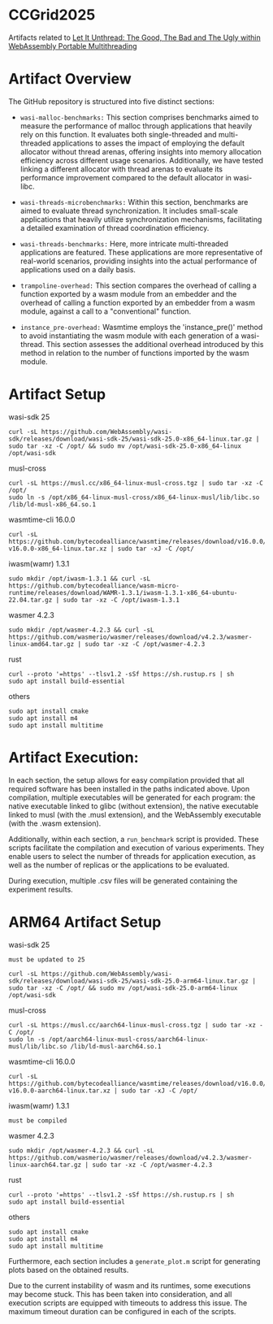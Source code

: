 # CCGrid2025
Artifacts related to [Let It Unthread: The Good, The Bad and The Ugly
within WebAssembly Portable Multithreading](https://)


# Artifact Overview

The GitHub repository is structured into five distinct sections: 

  - ```wasi-malloc-benchmarks:``` This section comprises benchmarks aimed to measure the performance of malloc through applications that heavily rely on this function. It evaluates both single-threaded and multi-threaded applications to asses the impact of employing the default allocator without thread arenas, offering insights into memory allocation efficiency across different usage scenarios. Additionally, we have tested linking a different allocator with thread arenas to evaluate its performance improvement compared to the default allocator in wasi-libc.
    
  - ```wasi-threads-microbenchmarks:``` Within this section, benchmarks are aimed to evaluate thread synchronization. It includes small-scale applications that heavily utilize synchronization mechanisms, facilitating a detailed examination of thread coordination efficiency.
    
  - ```wasi-threads-benchmarks:``` Here, more intricate multi-threaded applications are featured. These applications are more representative of real-world scenarios, providing insights into the actual performance of applications used on a daily basis.
    
  - ```trampoline-overhead:``` This section compares the overhead of calling a function exported by a wasm module from an embedder and the overhead of calling a function exported by an embedder from a wasm module, against a call to a "conventional" function.
    
  - ```instance_pre-overhead:``` Wasmtime employs the 'instance_pre()' method to avoid instantiating the wasm module with each generation of a wasi-thread. This section assesses the additional overhead introduced by this method in relation to the number of functions imported by the wasm module.

    

# Artifact Setup

wasi-sdk 25

    curl -sL https://github.com/WebAssembly/wasi-sdk/releases/download/wasi-sdk-25/wasi-sdk-25.0-x86_64-linux.tar.gz | sudo tar -xz -C /opt/ && sudo mv /opt/wasi-sdk-25.0-x86_64-linux /opt/wasi-sdk

musl-cross

    curl -sL https://musl.cc/x86_64-linux-musl-cross.tgz | sudo tar -xz -C /opt/
    sudo ln -s /opt/x86_64-linux-musl-cross/x86_64-linux-musl/lib/libc.so /lib/ld-musl-x86_64.so.1

wasmtime-cli 16.0.0

    curl -sL https://github.com/bytecodealliance/wasmtime/releases/download/v16.0.0/wasmtime-v16.0.0-x86_64-linux.tar.xz | sudo tar -xJ -C /opt/

iwasm(wamr) 1.3.1

    sudo mkdir /opt/iwasm-1.3.1 && curl -sL https://github.com/bytecodealliance/wasm-micro-runtime/releases/download/WAMR-1.3.1/iwasm-1.3.1-x86_64-ubuntu-22.04.tar.gz | sudo tar -xz -C /opt/iwasm-1.3.1

wasmer 4.2.3

    sudo mkdir /opt/wasmer-4.2.3 && curl -sL https://github.com/wasmerio/wasmer/releases/download/v4.2.3/wasmer-linux-amd64.tar.gz | sudo tar -xz -C /opt/wasmer-4.2.3

rust

    curl --proto '=https' --tlsv1.2 -sSf https://sh.rustup.rs | sh
    sudo apt install build-essential

others

    sudo apt install cmake
    sudo apt install m4
    sudo apt install multitime
  

# Artifact Execution:

In each section, the setup allows for easy compilation provided that all required software has been installed in the paths indicated above. Upon compilation, multiple executables will be generated for each program: the native executable linked to glibc (without extension), the native executable linked to musl (with the .musl extension), and the WebAssembly executable (with the .wasm extension).

Additionally, within each section, a ```run_benchmark``` script is provided. These scripts facilitate the compilation and execution of various experiments. They enable users to select the number of threads for application execution, as well as the number of replicas or the applications to be evaluated.

During execution, multiple .csv files will be generated containing the experiment results.


# ARM64 Artifact Setup

wasi-sdk 25

    must be updated to 25

    curl -sL https://github.com/WebAssembly/wasi-sdk/releases/download/wasi-sdk-25/wasi-sdk-25.0-arm64-linux.tar.gz | sudo tar -xz -C /opt/ && sudo mv /opt/wasi-sdk-25.0-arm64-linux /opt/wasi-sdk

musl-cross

    curl -sL https://musl.cc/aarch64-linux-musl-cross.tgz | sudo tar -xz -C /opt/
    sudo ln -s /opt/aarch64-linux-musl-cross/aarch64-linux-musl/lib/libc.so /lib/ld-musl-aarch64.so.1

wasmtime-cli 16.0.0

    curl -sL https://github.com/bytecodealliance/wasmtime/releases/download/v16.0.0/wasmtime-v16.0.0-aarch64-linux.tar.xz | sudo tar -xJ -C /opt/

iwasm(wamr) 1.3.1

    must be compiled

wasmer 4.2.3

    sudo mkdir /opt/wasmer-4.2.3 && curl -sL https://github.com/wasmerio/wasmer/releases/download/v4.2.3/wasmer-linux-aarch64.tar.gz | sudo tar -xz -C /opt/wasmer-4.2.3

rust

    curl --proto '=https' --tlsv1.2 -sSf https://sh.rustup.rs | sh
    sudo apt install build-essential

others

    sudo apt install cmake
    sudo apt install m4
    sudo apt install multitime

Furthermore, each section includes a ```generate_plot.m``` script for generating plots based on the obtained results.

Due to the current instability of wasm and its runtimes, some executions may become stuck. This has been taken into consideration, and all execution scripts are equipped with timeouts to address this issue. The maximum timeout duration can be configured in each of the scripts.


